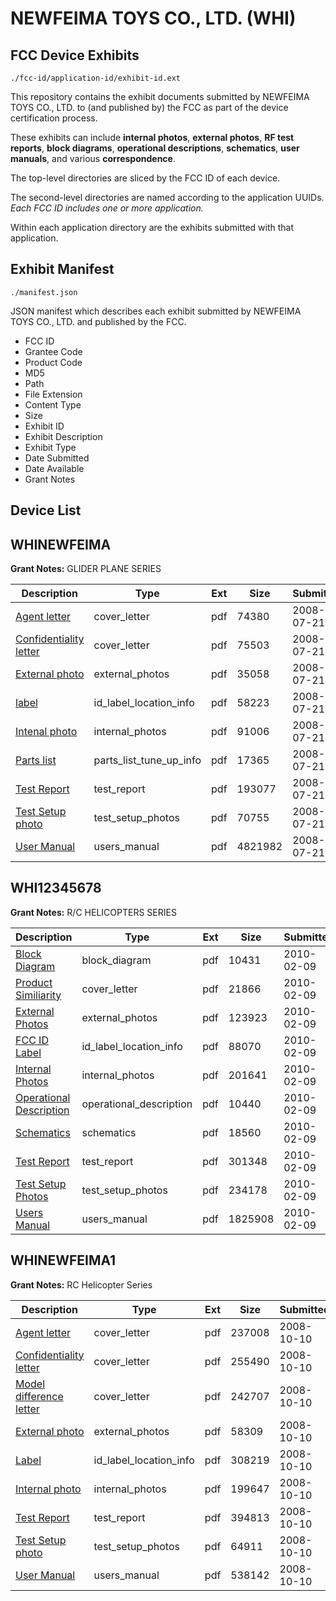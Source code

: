 # NEWFEIMA TOYS CO., LTD. (WHI)
## FCC Device Exhibits

```
./fcc-id/application-id/exhibit-id.ext
```

This repository contains the exhibit documents submitted by NEWFEIMA TOYS CO., LTD. to (and published by) the FCC as part of the device certification process.

These exhibits can include **internal photos**, **external photos**, **RF test reports**, **block diagrams**, **operational descriptions**, **schematics**, **user manuals**, and various **correspondence**.

The top-level directories are sliced by the FCC ID of each device.

The second-level directories are named according to the application UUIDs. *Each FCC ID includes one or more application.*

Within each application directory are the exhibits submitted with that application. 

## Exhibit Manifest

```
./manifest.json
```

JSON manifest which describes each exhibit submitted by NEWFEIMA TOYS CO., LTD. and published by the FCC.

- FCC ID
- Grantee Code
- Product Code
- MD5
- Path
- File Extension
- Content Type
- Size
- Exhibit ID
- Exhibit Description
- Exhibit Type
- Date Submitted
- Date Available
- Grant Notes

## Device List
## WHINEWFEIMA
**Grant Notes:** GLIDER PLANE SERIES

| Description | Type | Ext | Size | Submitted | Available |
| ----------- | ---- | --- | ---- | --------- | --------- |
| [Agent letter](WHINEWFEIMA/a16d974512bce46520b13594f60bfd30/973853.pdf) | cover_letter | pdf | 74380 | 2008-07-21 | 2008-07-21 |
| [Confidentiality letter](WHINEWFEIMA/a16d974512bce46520b13594f60bfd30/973854.pdf) | cover_letter | pdf | 75503 | 2008-07-21 | 2008-07-21 |
| [External photo](WHINEWFEIMA/a16d974512bce46520b13594f60bfd30/973855.pdf) | external_photos | pdf | 35058 | 2008-07-21 | 2008-07-21 |
| [label](WHINEWFEIMA/a16d974512bce46520b13594f60bfd30/973856.pdf) | id_label_location_info | pdf | 58223 | 2008-07-21 | 2008-07-21 |
| [Intenal photo](WHINEWFEIMA/a16d974512bce46520b13594f60bfd30/973857.pdf) | internal_photos | pdf | 91006 | 2008-07-21 | 2008-07-21 |
| [Parts list](WHINEWFEIMA/a16d974512bce46520b13594f60bfd30/973859.pdf) | parts_list_tune_up_info | pdf | 17365 | 2008-07-21 | 2008-07-21 |
| [Test Report](WHINEWFEIMA/a16d974512bce46520b13594f60bfd30/973861.pdf) | test_report | pdf | 193077 | 2008-07-21 | 2008-07-21 |
| [Test Setup photo](WHINEWFEIMA/a16d974512bce46520b13594f60bfd30/973862.pdf) | test_setup_photos | pdf | 70755 | 2008-07-21 | 2008-07-21 |
| [User Manual](WHINEWFEIMA/a16d974512bce46520b13594f60bfd30/973863.pdf) | users_manual | pdf | 4821982 | 2008-07-21 | 2008-07-21 |
## WHI12345678
**Grant Notes:** R/C HELICOPTERS SERIES

| Description | Type | Ext | Size | Submitted | Available |
| ----------- | ---- | --- | ---- | --------- | --------- |
| [Block Diagram](WHI12345678/ab3cf6669aed831c69eeaae93190216f/1239702.pdf) | block_diagram | pdf | 10431 | 2010-02-09 | 2010-02-09 |
| [Product Similiarity](WHI12345678/ab3cf6669aed831c69eeaae93190216f/1239703.pdf) | cover_letter | pdf | 21866 | 2010-02-09 | 2010-02-09 |
| [External Photos](WHI12345678/ab3cf6669aed831c69eeaae93190216f/1239704.pdf) | external_photos | pdf | 123923 | 2010-02-09 | 2010-02-09 |
| [FCC ID Label](WHI12345678/ab3cf6669aed831c69eeaae93190216f/1239705.pdf) | id_label_location_info | pdf | 88070 | 2010-02-09 | 2010-02-09 |
| [Internal Photos](WHI12345678/ab3cf6669aed831c69eeaae93190216f/1239706.pdf) | internal_photos | pdf | 201641 | 2010-02-09 | 2010-02-09 |
| [Operational Description](WHI12345678/ab3cf6669aed831c69eeaae93190216f/1239707.pdf) | operational_description | pdf | 10440 | 2010-02-09 | 2010-02-09 |
| [Schematics](WHI12345678/ab3cf6669aed831c69eeaae93190216f/1239708.pdf) | schematics | pdf | 18560 | 2010-02-09 | 2010-02-09 |
| [Test Report](WHI12345678/ab3cf6669aed831c69eeaae93190216f/1239709.pdf) | test_report | pdf | 301348 | 2010-02-09 | 2010-02-09 |
| [Test Setup Photos](WHI12345678/ab3cf6669aed831c69eeaae93190216f/1239710.pdf) | test_setup_photos | pdf | 234178 | 2010-02-09 | 2010-02-09 |
| [Users Manual](WHI12345678/ab3cf6669aed831c69eeaae93190216f/1239711.pdf) | users_manual | pdf | 1825908 | 2010-02-09 | 2010-02-09 |
## WHINEWFEIMA1
**Grant Notes:** RC Helicopter Series

| Description | Type | Ext | Size | Submitted | Available |
| ----------- | ---- | --- | ---- | --------- | --------- |
| [Agent letter](WHINEWFEIMA1/24f5b33e104b597e1ccf25c981b31718/1013342.pdf) | cover_letter | pdf | 237008 | 2008-10-10 | 2008-10-10 |
| [Confidentiality letter](WHINEWFEIMA1/24f5b33e104b597e1ccf25c981b31718/1013343.pdf) | cover_letter | pdf | 255490 | 2008-10-10 | 2008-10-10 |
| [Model difference letter](WHINEWFEIMA1/24f5b33e104b597e1ccf25c981b31718/1013344.pdf) | cover_letter | pdf | 242707 | 2008-10-10 | 2008-10-10 |
| [External photo](WHINEWFEIMA1/24f5b33e104b597e1ccf25c981b31718/1013345.pdf) | external_photos | pdf | 58309 | 2008-10-10 | 2008-10-10 |
| [Label](WHINEWFEIMA1/24f5b33e104b597e1ccf25c981b31718/1013346.pdf) | id_label_location_info | pdf | 308219 | 2008-10-10 | 2008-10-10 |
| [Internal photo](WHINEWFEIMA1/24f5b33e104b597e1ccf25c981b31718/1013347.pdf) | internal_photos | pdf | 199647 | 2008-10-10 | 2008-10-10 |
| [Test Report](WHINEWFEIMA1/24f5b33e104b597e1ccf25c981b31718/1013350.pdf) | test_report | pdf | 394813 | 2008-10-10 | 2008-10-10 |
| [Test Setup photo](WHINEWFEIMA1/24f5b33e104b597e1ccf25c981b31718/1013351.pdf) | test_setup_photos | pdf | 64911 | 2008-10-10 | 2008-10-10 |
| [User Manual](WHINEWFEIMA1/24f5b33e104b597e1ccf25c981b31718/1013352.pdf) | users_manual | pdf | 538142 | 2008-10-10 | 2008-10-10 |

